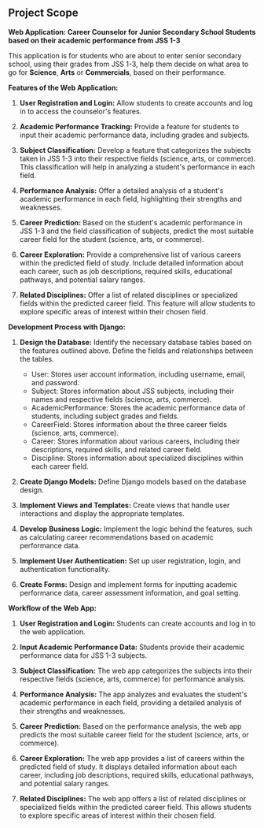 Project Scope
---

**Web Application: Career Counselor for Junior Secondary School Students based on their academic performance from JSS 1-3**

This application is for students who are about to enter senior secondary school, using their grades from JSS 1-3, help them decide on what area to go for **Science**, **Arts** or **Commercials**, based on their performance.


**Features of the Web Application:**

1. **User Registration and Login:** Allow students to create accounts and log in to access the counselor's features.

2. **Academic Performance Tracking:** Provide a feature for students to input their academic performance data, including grades and subjects.

3. **Subject Classification:** Develop a feature that categorizes the subjects taken in JSS 1-3 into their respective fields (science, arts, or commerce). This classification will help in analyzing a student's performance in each field.

4. **Performance Analysis:** Offer a detailed analysis of a student's academic performance in each field, highlighting their strengths and weaknesses.

5. **Career Prediction:** Based on the student's academic performance in JSS 1-3 and the field classification of subjects, predict the most suitable career field for the student (science, arts, or commerce).

6. **Career Exploration:** Provide a comprehensive list of various careers within the predicted field of study. Include detailed information about each career, such as job descriptions, required skills, educational pathways, and potential salary ranges.

7. **Related Disciplines:** Offer a list of related disciplines or specialized fields within the predicted career field. This feature will allow students to explore specific areas of interest within their chosen field.


**Development Process with Django:**

1. **Design the Database:** Identify the necessary database tables based on the features outlined above. Define the fields and relationships between the tables.

   - User: Stores user account information, including username, email, and password.
   - Subject: Stores information about JSS subjects, including their names and respective fields (science, arts, commerce).
   - AcademicPerformance: Stores the academic performance data of students, including subject grades and fields.
   - CareerField: Stores information about the three career fields (science, arts, commerce).
   - Career: Stores information about various careers, including their descriptions, required skills, and related career field.
   - Discipline: Stores information about specialized disciplines within each career field.

2. **Create Django Models:** Define Django models based on the database design.

3. **Implement Views and Templates:** Create views that handle user interactions and display the appropriate templates.

4. **Develop Business Logic:** Implement the logic behind the features, such as calculating career recommendations based on academic performance data.

5. **Implement User Authentication:** Set up user registration, login, and authentication functionality.

6. **Create Forms:** Design and implement forms for inputting academic performance data, career assessment information, and goal setting.

**Workflow of the Web App:**

1. **User Registration and Login:** Students can create accounts and log in to the web application.

2. **Input Academic Performance Data:** Students provide their academic performance data for JSS 1-3 subjects.

3. **Subject Classification:** The web app categorizes the subjects into their respective fields (science, arts, commerce) for performance analysis.

4. **Performance Analysis:** The app analyzes and evaluates the student's academic performance in each field, providing a detailed analysis of their strengths and weaknesses.

5. **Career Prediction:** Based on the performance analysis, the web app predicts the most suitable career field for the student (science, arts, or commerce).

6. **Career Exploration:** The web app provides a list of careers within the predicted field of study. It displays detailed information about each career, including job descriptions, required skills, educational pathways, and potential salary ranges.

7. **Related Disciplines:** The web app offers a list of related disciplines or specialized fields within the predicted career field. This allows students to explore specific areas of interest within their chosen field.
